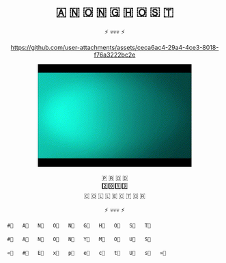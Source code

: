 <h1 style="text-align: center;">🇦  🇳  🇴  🇳  🇬  🇭  🇴  🇸  🇹</h1>

  <div style="text-align: center;">

  ⚡️ 💀💀💀 ⚡️


https://github.com/user-attachments/assets/ceca6ac4-29a4-4ce3-8018-f76a3222bc2e


[![Watch the video](https://raw.githubusercontent.com/R4GN4R0K-SEC/Anonghost-Prod2013/main/Ghost0001.gif
)](https://raw.githubusercontent.com/.../main/Anonghost.mov)

 🇵 🇷 🇴 🇩         
 2️⃣0️⃣1️⃣3️⃣       
 🇨 🇴 🇱 🇱 🇪 🇨 🇹 🇴 🇷 
 
⚡️ 💀💀💀 ⚡️

  </div>
    
    #⃣   A⃣   N⃣   O⃣   N⃣   G⃣   H⃣   O⃣   S⃣   T⃣
    
    #⃣   A⃣   N⃣   O⃣   N⃣   Y⃣   M⃣   O⃣   U⃣   S⃣ 

    «⃣   #⃣   E⃣   x⃣   p⃣   e⃣   c⃣   t⃣   U⃣   s⃣   »⃣
